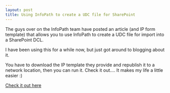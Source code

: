 ```yaml
---
layout: post
title: Using InfoPath to create a UDC file for SharePoint
---
```



<p>The guys over on the InfoPath team have posted an article (and IP form template) that allows you to use InfoPath to create a UDC file for import into a SharePoint DCL.</p>  <p>I have been using this for a while now, but just got around to blogging about it. </p>  <p>You have to download the IP template they provide and republish it to a network location, then you can run it. Check it out…. It makes my life a little easier :)</p>  <p><a href="http://blogs.msdn.com/infopath/archive/2007/02/12/udc-file-authoring-tool.aspx" target="_blank">Check it out here</a></p>
